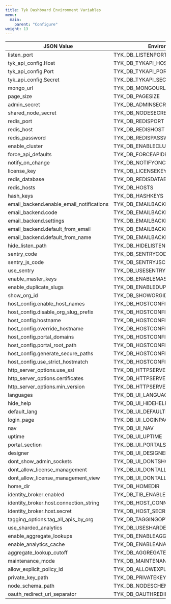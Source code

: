 ```yaml
---
title: Tyk Dashboard Environment Variables
menu:
  main:
    parent: "Configure"
weight: 13 
---
```



| JSON Value                              | Environment Variable Name                    |
|-----------------------------------------|----------------------------------------------|
| listen_port                             | TYK_DB_LISTENPORT                            |
| tyk_api_config.Host                     | TYK_DB_TYKAPI_HOST                           |
| tyk_api_config.Port                     | TYK_DB_TYKAPI_PORT                           |
| tyk_api_config.Secret                   | TYK_DB_TYKAPI_SECRET                         |
| mongo_url                               | TYK_DB_MONGOURL                              |
| page_size                               | TYK_DB_PAGESIZE                              |
| admin_secret                            | TYK_DB_ADMINSECRET                           |
| shared_node_secret                      | TYK_DB_NODESECRET                            |
| redis_port                              | TYK_DB_REDISPORT                             |
| redis_host                              | TYK_DB_REDISHOST                             |
| redis_password                          | TYK_DB_REDISPASSWORD                         |
| enable_cluster                          | TYK_DB_ENABLECLUSTER                         |
| force_api_defaults                      | TYK_DB_FORCEAPIDEFAULTS                      |
| notify_on_change                        | TYK_DB_NOTIFYONCHANGE                        |
| license_key                             | TYK_DB_LICENSEKEY                            |
| redis_database                          | TYK_DB_REDISDATABASE                         |
| redis_hosts                             | TYK_DB_HOSTS                                 |
| hash_keys                               | TYK_DB_HASHKEYS                              |
| email_backend.enable_email_notifications| TYK_DB_EMAILBACKEND_ENABLEEMAILNOTIFICATIONS |
| email_backend.code                      | TYK_DB_EMAILBACKEND_CODE                     |
| email_backend.settings                  | TYK_DB_EMAILBACKEND_SETTINGS                 |
| email_backend.default_from_email        | TYK_DB_EMAILBACKEND_DEFAULTFROMEMAIL         |
| email_backend.default_from_name         | TYK_DB_EMAILBACKEND_DEFAULTFROMNAME          |
| hide_listen_path                        | TYK_DB_HIDELISTENPATH                        |
| sentry_code                             | TYK_DB_SENTRYCODE                            |
| sentry_js_code                          | TYK_DB_SENTRYJSCODE                          |
| use_sentry                              | TYK_DB_USESENTRY                             |
| enable_master_keys                      | TYK_DB_ENABLEMASTERKEYS                      |
| enable_duplicate_slugs                  | TYK_DB_ENABLEDUPLICATESLUGS                  |
| show_org_id                             | TYK_DB_SHOWORGID                             |
| host_config.enable_host_names           | TYK_DB_HOSTCONFIG_ENABLEHOSTNAMES            |
| host_config.disable_org_slug_prefix     | TYK_DB_HOSTCONFIG_DISABLEORGSLUGPREFIX       |
| host_config.hostname                    | TYK_DB_HOSTCONFIG_HOSTNAME                   |
| host_config.override_hostname           | TYK_DB_HOSTCONFIG_GATEWAYHOSTNAME            |
| host_config.portal_domains              | TYK_DB_HOSTCONFIG_PORTALDOMAINS              |
| host_config.portal_root_path            | TYK_DB_HOSTCONFIG_PORTALROOTPATH             |
| host_config.generate_secure_paths       | TYK_DB_HOSTCONFIG_GENERATEHTTPS              |
| host_config.use_strict_hostmatch        | TYK_DB_HOSTCONFIG_USESTRICT                  |
| http_server_options.use_ssl             | TYK_DB_HTTPSERVEROPTIONS_USESSL              |
| http_server_options.certificates        | TYK_DB_HTTPSERVEROPTIONS_CERTIFICATES        |
| http_server_options.min_version         | TYK_DB_HTTPSERVEROPTIONS_MINVERSION          |
| languages                               | TYK_DB_UI_LANGUAGES                          |
| hide_help                               | TYK_DB_UI_HIDEHELP                           |
| default_lang                            | TYK_DB_UI_DEFAULTLANG                        |
| login_page                              | TYK_DB_UI_LOGINPAGE                          |
| nav                                     | TYK_DB_UI_NAV                                |
| uptime                                  | TYK_DB_UI_UPTIME                             |
| portal_section                          | TYK_DB_UI_PORTALSECTION                      |
| designer                                | TYK_DB_UI_DESIGNER                           |
| dont_show_admin_sockets                 | TYK_DB_UI_DONTSHOWADMINSOCKETMESSAGES        |
| dont_allow_license_management           | TYK_DB_UI_DONTALLOWLICENSEMANAGEMENT         |
| dont_allow_license_management_view      | TYK_DB_UI_DONTALLOWLICENSEMANAGEMENTVIEW     |
| home_dir                                | TYK_DB_HOMEDIR                               |
| identity_broker.enabled                 | TYK_DB_TIB_ENABLED                           |
| identity_broker.host.connection_string  | TYK_DB_HOST_CONNECTIONSTRING                 |
| identity_broker.host.secret             | TYK_DB_HOST_SECRET                           |
| tagging_options.tag_all_apis_by_org     | TYK_DB_TAGGINGOPTIONS_TAGALLAPISBYORG        |
| use_sharded_analytics                   | TYK_DB_USESHARDEDANLAYTICS                   |
| enable_aggregate_lookups                | TYK_DB_ENABLEAGGREGATELOOKUPS                |
| enable_analytics_cache                  | TYK_DB_ENABLEANALYTICSCACHE                  |
| aggregate_lookup_cutoff                 | TYK_DB_AGGREGATELOOKUPCUTOFF                 |
| maintenance_mode                        | TYK_DB_MAINTENANCEMODE                       |
| allow_explicit_policy_id                | TYK_DB_ALLOWEXPLICITPOLICYID                 |
| private_key_path                        | TYK_DB_PRIVATEKEYPATH                        |
| node_schema_path                        | TYK_DB_NODESCHEMADIR                         |
| oauth_redirect_uri_separator            | TYK_DB_OAUTHREDIRECTURISEPARATOR             |